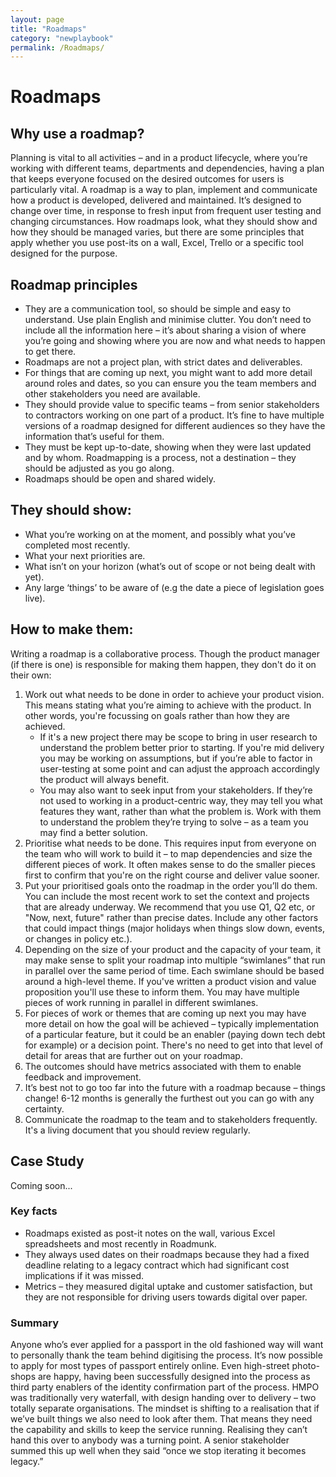 ```yaml
---
layout: page
title: "Roadmaps"
category: "newplaybook"
permalink: /Roadmaps/
---
```

# Roadmaps
## Why use a roadmap?
Planning is vital to all activities – and in a product lifecycle, where you’re working with different teams, departments and dependencies, having a plan that keeps everyone focused on the desired outcomes for users is particularly vital.
A roadmap is a way to plan, implement and communicate how a product is developed, delivered and maintained. It’s designed to change over time, in response to fresh input from frequent user testing and changing circumstances.
How roadmaps look, what they should show and how they should be managed varies, but there are some principles that apply whether you use post-its on a wall, Excel, Trello or a specific tool designed for the purpose.
## Roadmap principles
* They are a communication tool, so should be simple and easy to understand. Use plain English and minimise clutter. You don’t need to include all the information here – it’s about sharing a vision of where you’re going and showing where you are now and what needs to happen to get there.
* Roadmaps are not a project plan, with strict dates and deliverables.
* For things that are coming up next, you might want to add more detail around roles and dates, so you can ensure you the team members and other stakeholders you need are available.
* They should provide value to specific teams – from senior stakeholders to contractors working on one part of a product. It’s fine to have multiple versions of a roadmap designed for different audiences so they have the information that’s useful for them.
* They must be kept up-to-date, showing when they were last updated and by whom. Roadmapping is a process, not a destination – they should be adjusted as you go along.
* Roadmaps should be open and shared widely.

## They should show:
* What you’re working on at the moment, and possibly what you’ve completed most recently.
* What your next priorities are.
* What isn’t on your horizon (what’s out of scope or not being dealt with yet).
* Any large ‘things’ to be aware of (e.g the date a piece of legislation goes live).
## How to make them:
Writing a roadmap is a collaborative process. Though the product manager (if there is one) is responsible for making them happen, they don't do it on their own:
1. Work out what needs to be done in order to achieve your product vision. This means stating what you’re aiming to achieve with the product. In other words, you're focussing on goals rather than how they are achieved.
    * If it's a new project there may be scope to bring in user research to understand the problem better prior to starting. If you're mid delivery you may be working on assumptions, but if you’re able to factor in user-testing at some point and can adjust the approach accordingly the product will always benefit.
    * You may also want to seek input from your stakeholders. If they’re not used to working in a product-centric way, they may tell you what features they want, rather than what the problem is. Work with them to understand the problem they’re trying to solve – as a team you may find a better solution.
1. Prioritise what needs to be done. This requires input from everyone on the team who will work to build it  – to map dependencies and size the different pieces of work. It often makes sense to do the smaller pieces first to confirm that you're on the right course and deliver value sooner.
1. Put your prioritised goals onto the roadmap in the order you’ll do them. You can include the most recent work to set the context and projects that are already underway. We recommend that you use Q1, Q2 etc, or "Now, next, future" rather than precise dates. Include any other factors that could impact things (major holidays when things slow down, events, or changes in policy etc.).
1. Depending on the size of your product and the capacity of your team, it may make sense to split your roadmap into multiple “swimlanes” that run in parallel over the same period of time. Each swimlane should be based around a high-level theme. If you've written a product vision and value proposition you'll use these to inform them. You may have multiple pieces of work running in parallel in different swimlanes.
1. For pieces of work or themes that are coming up next you may have more detail on how the goal will be achieved – typically implementation of a particular feature, but it could be an enabler (paying down tech debt for example) or a decision point. There's no need to get into that level of detail for areas that are further out on your roadmap.
1. The outcomes should have metrics associated with them to enable feedback and improvement.
1. It’s best not to go too far into the future with a roadmap because – things change!  6-12 months is generally the furthest out you can go with any certainty.
1. Communicate the roadmap to the team and to stakeholders frequently. It's a living document that you should review regularly.

## Case Study
Coming soon...

### Key facts
* Roadmaps existed as post-it notes on the wall, various Excel spreadsheets and most recently in Roadmunk.
* They always used dates on their roadmaps because they had a fixed deadline relating to a legacy contract which had significant cost implications if it was missed.
* Metrics  – they measured digital uptake and customer satisfaction, but they are not responsible for driving users towards digital over paper.
### Summary
Anyone who’s ever applied for a passport in the old fashioned way will want to personally thank the team behind digitising the process. It’s now possible to apply for most types of passport entirely online. Even high-street photo-shops are happy, having been successfully designed into the process as third party enablers of the identity confirmation part of the process. HMPO was traditionally very waterfall, with design handing over to delivery – two totally separate organisations. The mindset is shifting to a realisation that if we’ve built things we also need to look after them. That means they need the capability and skills to keep the service running. Realising they can’t hand this over to anybody was a turning point. A senior stakeholder summed this up well when they said “once we stop iterating it becomes legacy.”
